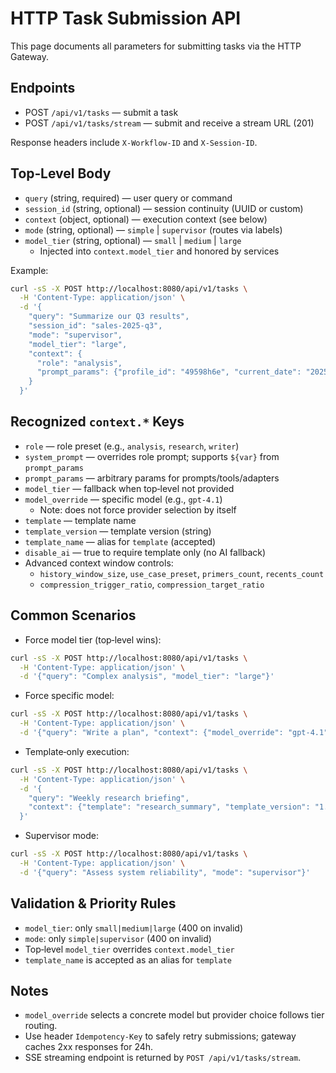 # HTTP Task Submission API

This page documents all parameters for submitting tasks via the HTTP Gateway.

## Endpoints

- POST `/api/v1/tasks` — submit a task
- POST `/api/v1/tasks/stream` — submit and receive a stream URL (201)

Response headers include `X-Workflow-ID` and `X-Session-ID`.

## Top‑Level Body

- `query` (string, required) — user query or command
- `session_id` (string, optional) — session continuity (UUID or custom)
- `context` (object, optional) — execution context (see below)
- `mode` (string, optional) — `simple` | `supervisor` (routes via labels)
- `model_tier` (string, optional) — `small` | `medium` | `large`
  - Injected into `context.model_tier` and honored by services

Example:

```bash
curl -sS -X POST http://localhost:8080/api/v1/tasks \
  -H 'Content-Type: application/json' \
  -d '{
    "query": "Summarize our Q3 results",
    "session_id": "sales-2025-q3",
    "mode": "supervisor",
    "model_tier": "large",
    "context": {
      "role": "analysis",
      "prompt_params": {"profile_id": "49598h6e", "current_date": "2025-10-25"}
    }
  }'
```

## Recognized `context.*` Keys

- `role` — role preset (e.g., `analysis`, `research`, `writer`)
- `system_prompt` — overrides role prompt; supports `${var}` from `prompt_params`
- `prompt_params` — arbitrary params for prompts/tools/adapters
- `model_tier` — fallback when top‑level not provided
- `model_override` — specific model (e.g., `gpt-4.1`)
  - Note: does not force provider selection by itself
- `template` — template name
- `template_version` — template version (string)
- `template_name` — alias for `template` (accepted)
- `disable_ai` — true to require template only (no AI fallback)
- Advanced context window controls:
  - `history_window_size`, `use_case_preset`, `primers_count`, `recents_count`
  - `compression_trigger_ratio`, `compression_target_ratio`

## Common Scenarios

- Force model tier (top‑level wins):

```bash
curl -sS -X POST http://localhost:8080/api/v1/tasks \
  -H 'Content-Type: application/json' \
  -d '{"query": "Complex analysis", "model_tier": "large"}'
```

- Force specific model:

```bash
curl -sS -X POST http://localhost:8080/api/v1/tasks \
  -H 'Content-Type: application/json' \
  -d '{"query": "Write a plan", "context": {"model_override": "gpt-4.1"}}'
```

- Template‑only execution:

```bash
curl -sS -X POST http://localhost:8080/api/v1/tasks \
  -H 'Content-Type: application/json' \
  -d '{
    "query": "Weekly research briefing",
    "context": {"template": "research_summary", "template_version": "1.0.0", "disable_ai": true}
  }'
```

- Supervisor mode:

```bash
curl -sS -X POST http://localhost:8080/api/v1/tasks \
  -H 'Content-Type: application/json' \
  -d '{"query": "Assess system reliability", "mode": "supervisor"}'
```

## Validation & Priority Rules

- `model_tier`: only `small|medium|large` (400 on invalid)
- `mode`: only `simple|supervisor` (400 on invalid)
- Top‑level `model_tier` overrides `context.model_tier`
- `template_name` is accepted as an alias for `template`

## Notes

- `model_override` selects a concrete model but provider choice follows tier routing.
- Use header `Idempotency-Key` to safely retry submissions; gateway caches 2xx responses for 24h.
- SSE streaming endpoint is returned by `POST /api/v1/tasks/stream`.

